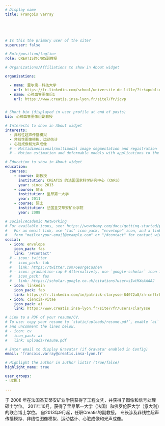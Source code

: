 ```yaml
---
# Display name
title: François Varray





# Is this the primary user of the site?
superuser: false

# Role/position/tagline
role: CREATIS的CNRS副教授

# Organizations/Affiliations to show in About widget

organizations:

  - name: 里尔第一科技大学
    url: https://fr.linkedin.com/school/universite-de-lille/?trk=public_profile_topcard-school 
  - name: 心肺血管图像组1
    url: https://www.creatis.insa-lyon.fr/site7/fr/icvp


# Short bio (displayed in user profile at end of posts)
bio: 心肺血管图像组副教授

# Interests to show in About widget
interests:
  - 非线性超声传播模拟
  - 非线性图像模拟、运动估计
  - 心脏成像和光声成像
  # - Multidimensional/multimodal image segmentation and registration
  # - Motion estimation and deformable models with applications to the 3D analysis of the heart functions

# Education to show in About widget
education:
  courses:
    - course: 副教授
      institution: CREATIS 的法国国家科学研究中心 (CNRS)
      year: since 2013
    - course: 博士
      institution: 里昂第一大学
      year: 2011
    - course: 硕士
      institution: 法国圣艾蒂安矿业学院
      year: 2008

# Social/Academic Networking
# For available icons, see: https://wowchemy.com/docs/getting-started/page-builder/#icons
#   For an email link, use "fas" icon pack, "envelope" icon, and a link in the
#   form "mailto:your-email@example.com" or "/#contact" for contact widget.
social:
  - icon: envelope
    icon_pack: fas
    link: '/#contact'
  # - icon: twitter
  #   icon_pack: fab
  #   link: https://twitter.com/GeorgeCushen
  # - icon: graduation-cap # Alternatively, use `google-scholar` icon from `ai` icon pack
  #   icon_pack: fas
  #   link: https://scholar.google.co.uk/citations?user=sIwtMXoAAAAJ
  - icon: linkedin
    icon_pack: fab
    link: https://fr.linkedin.com/in/patrick-clarysse-84072a8/zh-cn?trk=people-guest_people_search-card
  - icon: ciencia-vitae
    icon_pack: ai
    link: https://www.creatis.insa-lyon.fr/site7/fr/users/clarysse 

# Link to a PDF of your resume/CV.
# To use: copy your resume to `static/uploads/resume.pdf`, enable `ai` icons in `params.toml`,
# and uncomment the lines below.
# - icon: cv
#   icon_pack: ai
#   link: uploads/resume.pdf

# Enter email to display Gravatar (if Gravatar enabled in Config)
email: 'francois.varray@creatis.insa-lyon.fr'

# Highlight the author in author lists? (true/false)
highlight_name: true

user_groups:
- UCBL1
 
---
```

于 2008 年在法国圣艾蒂安矿业学院获得了工程文凭，并获得了图像和信号处理硕士学位。 2011年10月，获得了里昂第一大学（法国）和佛罗伦萨大学（意大利）的联合博士学位。 自2013年9月起，任职Creatis的副教授。 专长涉及非线性超声传播模拟、非线性图像模拟、运动估计、心脏成像和光声成像。
